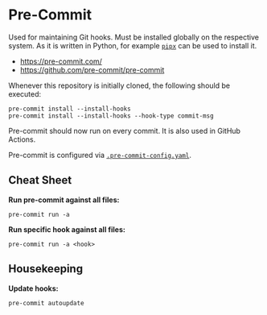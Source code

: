 # Pre-Commit

Used for maintaining Git hooks. Must be installed globally on the respective system. As it
is written in Python, for example [`pipx`](https://github.com/pypa/pipx) can be
used to install it.

- <https://pre-commit.com/>
- <https://github.com/pre-commit/pre-commit>

Whenever this repository is initially cloned, the following should be executed:

```
pre-commit install --install-hooks
pre-commit install --install-hooks --hook-type commit-msg
```

Pre-commit should now run on every commit. It is also used in GitHub Actions.

Pre-commit is configured via
[`.pre-commit-config.yaml`](../.pre-commit-config.yaml).

## Cheat Sheet

**Run pre-commit against all files:**

```
pre-commit run -a
```

**Run specific hook against all files:**

```
pre-commit run -a <hook>
```

## Housekeeping

**Update hooks:**

```
pre-commit autoupdate
```
